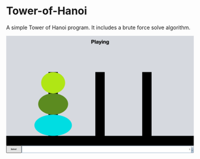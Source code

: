 # Tower-of-Hanoi
A simple Tower of Hanoi program.
It includes a brute force solve algorithm.

![App Screenshot](screenshot.png)
